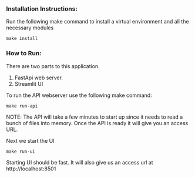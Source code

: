 
### Installation Instructions:

Run the following make command to install a virtual environment and all the necessary modules

```
make install
```

### How to Run:

There are two parts to this application.

1. FastApi web server.
2. Streamlit UI


To run the API webserver use the following make command:
```
make run-api
```
NOTE: The API will take a few minutes to start up since it needs to read a bunch of files into memory. Once the API is ready it will give you an access URL.


Next we start the UI
```
make run-ui
```
Starting UI should be fast. It will also give us an access url at http://localhost:8501
